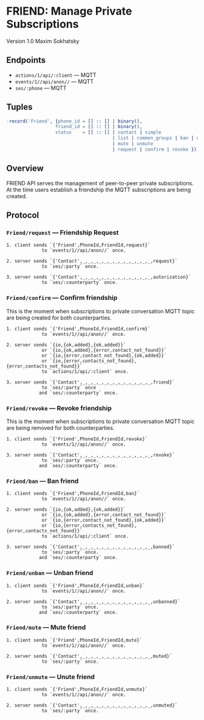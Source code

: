 FRIEND: Manage Private Subscriptions
====================================

Version 1.0 Maxim Sokhatsky

Endpoints
---------

* `actions/1/api/:client` — MQTT
* `events/1//api/anon//`  — MQTT
* `ses/:phone`            — MQTT

Tuples
------

```erlang
-record('Friend', {phone_id = [] :: [] | binary(),
                  friend_id = [] :: [] | binary(),
		          status    = [] :: [] | contact | simple
                                       | list | common_groups | ban | unban
                                       | mute | unmute
                                       | request | confirm | revoke }).
```

Overview
--------

FRIEND API serves the management of peer-to-peer private subscriptions.
At the time users establish a friendship the MQTT subscriptions are being created.

Protocol
--------

### `Friend/request` — Friendship Request

```
1. client sends `{'Friend',PhoneId,FriendId,request}`
             to `events/1//api/anon//` once.
```

```
2. server sends `{'Contact',_,_,_,_,_,_,_,_,_,_,_,_,_,request}`
             to `ses/:party` once.
```

```
3. server sends `{'Contact',_,_,_,_,_,_,_,_,_,_,_,_,_,autorization}`
             to `ses/:counterparty` once.
```

### `Friend/confirm` — Confirm friendship

This is the moment when subscriptions to private
conversation MQTT topic are being created for both counterparties.

```
1. client sends `{'Friend',PhoneId,FriendId,confirm}`
             to `events/1//api/anon//` once.
```

```
2. server sends `{io,{ok,added},{ok,added}}`
             or `{io,{ok,added},{error,contact_not_found}}`
             or `{io,{error,contact_not_found},{ok,added}}`
             or `{io,{error,contacts_not_found},{error,contacts_not_found}}`
             to `actions/1/api/:client` once.
```

```
3. server sends `{'Contact',_,_,_,_,_,_,_,_,_,_,_,_,_,friend}`
             to `ses/:party` once
            and `ses/:counterparty` once.
```

### `Friend/revoke` — Revoke friendship

This is the moment when subscriptions to private
conversation MQTT topic are being removed for both counterparties.

```
1. client sends `{'Friend',PhoneId,FriendId,revoke}`
             to `events/1//api/anon//` once.
```

```
3. server sends `{'Contact',_,_,_,_,_,_,_,_,_,_,_,_,_,revoke}`
             to `ses/:party` once.
            and `ses/:counterparty` once.
```

### `Friend/ban` — Ban friend

```
1. client sends `{'Friend',PhoneId,FriendId,ban}`
             to `events/1//api/anon//` once.
```

```
2. server sends `{io,{ok,added},{ok,added}}`
	         or `{io,{ok,added},{error,contact_not_found}}`
             or `{io,{error,contact_not_found},{ok,added}}`
             or `{io,{error,contacts_not_found},{error,contacts_not_found}}`
             to `actions/1/api/:client` once.
```

```
3. server sends `{'Contact',_,_,_,_,_,_,_,_,_,_,_,_,_,banned}`
             to `ses/:party` once.
            and `ses/:counterparty` once.
```

### `Friend/unban` — Unban friend

```
1. client sends `{'Friend',PhoneId,FriendId,unban}`
             to `events/1//api/anon//` once.
```

```
2. server sends `{'Contact',_,_,_,_,_,_,_,_,_,_,_,_,_,unbanned}`
             to `ses/:party` once.
            and `ses/:counterparty` once.
```

### `Friend/mute` — Mute friend

```
1. client sends `{'Friend',PhoneId,FriendId,mute}`
             to `events/1//api/anon//` once.
```

```
2. server sends `{'Contact',_,_,_,_,_,_,_,_,_,_,_,_,_,muted}`
             to `ses/:party` once.
```

### `Friend/unmute` — Unute friend

```
1. client sends `{'Friend',PhoneId,FriendId,unmute}`
             to `events/1//api/anon//` once.
```

```
2. server sends `{'Contact',_,_,_,_,_,_,_,_,_,_,_,_,_,unmuted}`
             to `ses/:party` once.
```

